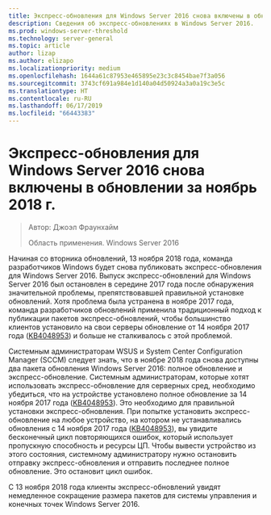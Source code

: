 ```yaml
---
title: Экспресс-обновления для Windows Server 2016 снова включены в обновлении за ноябрь 2018 г.
description: Сведения об экспресс-обновлениях в Windows Server 2016.
ms.prod: windows-server-threshold
ms.technology: server-general
ms.topic: article
author: lizap
ms.author: elizapo
ms.localizationpriority: medium
ms.openlocfilehash: 1644a61c87953e465895e23c3c8454bae7f3a056
ms.sourcegitcommit: 3743cf691a984e1d140a04d50924a3a0a19c3e5c
ms.translationtype: HT
ms.contentlocale: ru-RU
ms.lasthandoff: 06/17/2019
ms.locfileid: "66443383"
---
```

# <a name="express-updates-for-windows-server-2016-re-enabled-for-november-2018-update"></a>Экспресс-обновления для Windows Server 2016 снова включены в обновлении за ноябрь 2018 г.

> Автор: Джоэл Фраунхайм
> 
> Область применения. Windows Server 2016

Начиная со вторника обновлений, 13 ноября 2018 года, команда разработчиков Windows будет снова публиковать экспресс-обновления для Windows Server 2016. Выпуск экспресс-обновлений для Windows Server 2016 был остановлен в середине 2017 года после обнаружения значительной проблемы, препятствовавшей правильной установке обновлений. Хотя проблема была устранена в ноябре 2017 года, команда разработчиков обновлений применила традиционный подход к публикации пакетов экспресс-обновлений, чтобы большинство клиентов установило на свои серверы обновление от 14 ноября 2017 года ([KB4048953](https://support.microsoft.com/help/4048953/windows-10-update-kb4048953)) и больше не сталкивалось с этой проблемой.

Системным администраторам WSUS и System Center Configuration Manager (SCCM) следует знать, что в ноябре 2018 года снова доступны два пакета обновления Windows Server 2016: полное обновление и экспресс-обновление. Системным администраторам, которые хотят использовать экспресс-обновление для серверных сред, необходимо убедиться, что на устройстве установлено полное обновление за 14 ноября 2017 года ([KB4048953](https://support.microsoft.com/help/4048953/windows-10-update-kb4048953)). Это необходимо для правильной установки экспресс-обновления. При попытке установить экспресс-обновление на любое устройство, на котором не устанавливались обновления с 14 ноября 2017 года ([KB4048953](https://support.microsoft.com/help/4048953/windows-10-update-kb4048953)), вы увидите бесконечный цикл повторяющихся ошибок, который использует пропускную способность и ресурсы ЦП.  Чтобы вывести устройство из этого состояния, системному администратору нужно остановить отправку экспресс-обновления и отправить последнее полное обновление. Это остановит цикл ошибок.

С 13 ноября 2018 года клиенты экспресс-обновлений увидят немедленное сокращение размера пакетов для системы управления и конечных точек Windows Server 2016.  